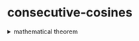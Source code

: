 # consecutive-cosines

<details><summary>mathematical theorem</summary>
  <p> 
      the answer of consecutive cosines function for each angle (in degrees) is close to 1 (approximately 0.99847741)
  </p>
  <p>
    consecutive-cosines is a recursive function.<br>
  </p>
  <p> 
      f(1, x) = cos(x)<br>
      f(2, x) = cos(cos(x))<br>
      f(3, x) = cos(cos(cos(x)))<br>
      f(4, x) = cos(cos(cos(cos(x))))<br>
      ...<br>
      f(n, x) = cos(cos(.....cos(x)))...))<br>
  </p>
  <p align="center">
     <img src="/images/calculator.JPG" />
  </p>
</details>
